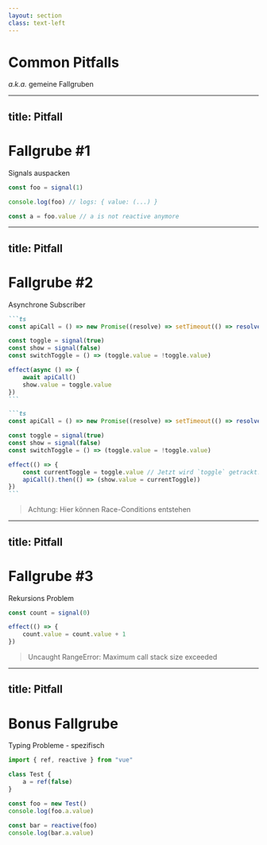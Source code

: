 ```yaml
---
layout: section
class: text-left
---
```


# Common Pitfalls

_a.k.a._ gemeine Fallgruben

<!--
_a.k.a._ gemeinsame Fallgruben
-->

---
title: Pitfall
---

# Fallgrube #1

Signals auspacken

```js
const foo = signal(1)

console.log(foo) // logs: { value: (...) }

const a = foo.value // a is not reactive anymore
```

---
title: Pitfall
---

# Fallgrube #2

Asynchrone Subscriber

````md magic-move {at: 2}
```ts
const apiCall = () => new Promise((resolve) => setTimeout(() => resolve(), 0))

const toggle = signal(true)
const show = signal(false)
const switchToggle = () => (toggle.value = !toggle.value)

effect(async () => {
    await apiCall()
    show.value = toggle.value
})
```

```ts
const apiCall = () => new Promise((resolve) => setTimeout(() => resolve(), 0))

const toggle = signal(true)
const show = signal(false)
const switchToggle = () => (toggle.value = !toggle.value)

effect(() => {
    const currentToggle = toggle.value // Jetzt wird `toggle` getrackt!
    apiCall().then(() => (show.value = currentToggle))
})
```
````

<div class="relative mt-2">
  <Pitfall class="absolute" v-click="[1,2]" />
  <PitfallFixed v-click="'+3'" />
</div>

<blockquote v-click="'+1'" class="border-red! mt-2">
Achtung: Hier können Race-Conditions entstehen
</blockquote>

---
title: Pitfall
---

# Fallgrube #3

Rekursions Problem

```ts
const count = signal(0)

effect(() => {
    count.value = count.value + 1
})
```

<v-clicks>

> Uncaught RangeError: Maximum call stack size exceeded

</v-clicks>

<style>
blockquote {
    --uno: 'border-red border-l-4 color-red';
    font-family: var(--prism-font-family);
}
</style>

---
title: Pitfall
---

# Bonus Fallgrube

Typing Probleme - <logos-vue/> spezifisch

```ts twoslash
import { ref, reactive } from "vue"

class Test {
    a = ref(false)
}

const foo = new Test()
console.log(foo.a.value)

const bar = reactive(foo)
console.log(bar.a.value)
```
